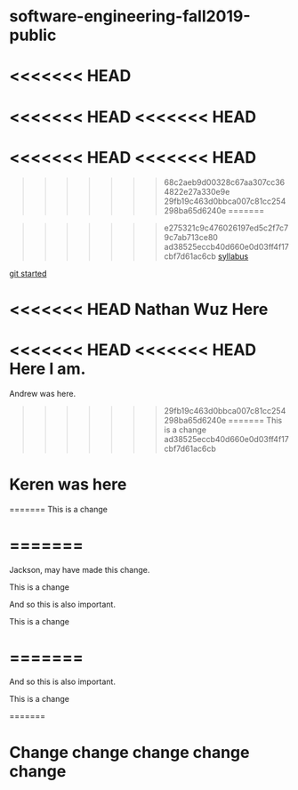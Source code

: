 # software-engineering-fall2019-public

<<<<<<< HEAD
=======
<<<<<<< HEAD
<<<<<<< HEAD
=======
<<<<<<< HEAD
<<<<<<< HEAD
=======
>>>>>>> 68c2aeb9d00328c67aa307cc364822e27a330e9e
>>>>>>> 29fb19c463d0bbca007c81cc254298ba65d6240e
=======

>>>>>>> e275321c9c476026197ed5c2f7c79c7ab713ce80
>>>>>>> ad38525eccb40d660e0d03ff4f17cbf7d61ac6cb
[syllabus](https://docs.google.com/document/d/1uYDgk2XIGQl20mL7ZOSVjz0zuoTyvWjVzb7Lwx5LgO4/edit#heading=h.td51qeh4rfs0)

[git started](https://docs.google.com/document/d/1M0YeBfFPy5YPpfX7312R9-IldjagimvEma_YhgeLPcw/edit#heading=h.ssqvh5gmotj4)

<<<<<<< HEAD
Nathan Wuz Here
=======
<<<<<<< HEAD
<<<<<<< HEAD
Here I am.
=======
Andrew was here.

>>>>>>> 29fb19c463d0bbca007c81cc254298ba65d6240e
=======
This is a change
>>>>>>> ad38525eccb40d660e0d03ff4f17cbf7d61ac6cb

# Keren was here
=======
This is a change

=======
=======
Jackson, may have made this change.

This is a change

And so this is also important.

This is a change


=======
=======

And so this is also important.

This is a change

=======

Change change change change change
=======
